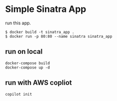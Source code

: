 # Simple Sinatra App

run this app.

```
$ docker build -t sinatra_app .
$ docker run -p 80:80 --name sinatra sinatra_app
```

## run on local

```
docker-compose build
docker-compose up -d
```

## run with AWS copliot

```
copilot init
```
